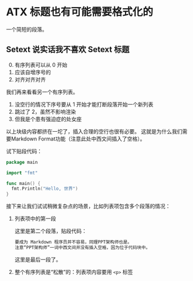 # ATX 标题也有可能需要格式化的 ##
一个简短的段落。

Setext 说实话我不喜欢 Setext 标题
----
0. 有序列表可以从 0 开始
0. 应该自增序号的
1.   对齐对齐对齐

我们再来看看另一个有序列表。
1. 没空行的情况下序号要从 1 开始才能打断段落开始一个新列表
3. 跳过了 2，虽然不影响渲染
2. 但我是个患有强迫症的处女座

以上块级内容都挤在一坨了，插入合理的空行也很有必要。
这就是为什么我们需要Markdown Format功能（注意此处中西文间插入了空格）。

试下贴段代码：
```go
package main

import "fmt"

func main() {
  fmt.Println("Hello, 世界")
}
```
接下来让我们试试稍微复杂点的场景，比如列表项包含多个段落的情况：
1. 列表项中的第一段

   这里是第二个段落，贴段代码：
   ```markdown
   要成为 Markdown 程序员并不容易，同理PPT架构师也是。
   注意“PPT架构师”一词中西文间并没有插入空格，因为位于代码块中。
   ```
   这里是最后一段了。
1. 整个有序列表是“松散”的：列表项内容要用 `<p>` 标签